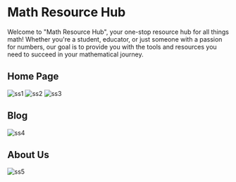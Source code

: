 # Math Resource Hub

Welcome to "Math Resource Hub", your one-stop resource hub for all things math! Whether you're a student, 
educator, or just someone with a passion for numbers, our goal is to provide you with the tools and resources 
you need to succeed in your mathematical journey.

## Home Page
![ss1](https://github.com/user-attachments/assets/4dc2cb19-fb3e-495e-b8f3-b009b7f3b693)
![ss2](https://github.com/user-attachments/assets/75c28bcb-68a5-4167-861e-cdf9af7288ad)
![ss3](https://github.com/user-attachments/assets/e22fa11f-5b33-4d6e-bb57-eed1bec7c479)

## Blog
![ss4](https://github.com/user-attachments/assets/b6c0ed36-66d9-4f41-9575-8bfc95126937)

## About Us
![ss5](https://github.com/user-attachments/assets/4bb22b0d-9dad-4a6c-88c3-d4d63fcaddf0)
